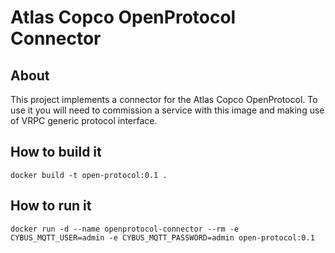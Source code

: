 # Atlas Copco OpenProtocol Connector

## About

This project implements a connector for the Atlas Copco OpenProtocol.
To use it you will need to commission a service with this image and making use of VRPC generic protocol interface. 

## How to build it

`docker build -t open-protocol:0.1 .`

## How to run it

`docker run -d --name openprotocol-connector --rm -e CYBUS_MQTT_USER=admin -e CYBUS_MQTT_PASSWORD=admin open-protocol:0.1`
